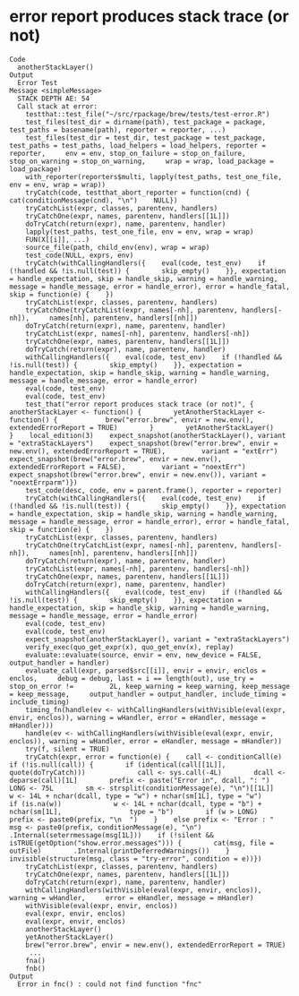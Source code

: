 # error report produces stack trace (or not)

    Code
      anotherStackLayer()
    Output
      Error Test
    Message <simpleMessage>
      STACK DEPTH AE: 54
      Call stack at error:
      	testthat::test_file("~/src/rpackage/brew/tests/test-error.R")
      	test_files(test_dir = dirname(path), test_package = package,     test_paths = basename(path), reporter = reporter, ...)
      	test_files(test_dir = test_dir, test_package = test_package,     test_paths = test_paths, load_helpers = load_helpers, reporter = reporter,     env = env, stop_on_failure = stop_on_failure, stop_on_warning = stop_on_warning,     wrap = wrap, load_package = load_package)
      	with_reporter(reporters$multi, lapply(test_paths, test_one_file,     env = env, wrap = wrap))
      	tryCatch(code, testthat_abort_reporter = function(cnd) {    cat(conditionMessage(cnd), "\n")    NULL})
      	tryCatchList(expr, classes, parentenv, handlers)
      	tryCatchOne(expr, names, parentenv, handlers[[1L]])
      	doTryCatch(return(expr), name, parentenv, handler)
      	lapply(test_paths, test_one_file, env = env, wrap = wrap)
      	FUN(X[[i]], ...)
      	source_file(path, child_env(env), wrap = wrap)
      	test_code(NULL, exprs, env)
      	tryCatch(withCallingHandlers({    eval(code, test_env)    if (!handled && !is.null(test)) {        skip_empty()    }}, expectation = handle_expectation, skip = handle_skip, warning = handle_warning,     message = handle_message, error = handle_error), error = handle_fatal,     skip = function(e) {    })
      	tryCatchList(expr, classes, parentenv, handlers)
      	tryCatchOne(tryCatchList(expr, names[-nh], parentenv, handlers[-nh]),     names[nh], parentenv, handlers[[nh]])
      	doTryCatch(return(expr), name, parentenv, handler)
      	tryCatchList(expr, names[-nh], parentenv, handlers[-nh])
      	tryCatchOne(expr, names, parentenv, handlers[[1L]])
      	doTryCatch(return(expr), name, parentenv, handler)
      	withCallingHandlers({    eval(code, test_env)    if (!handled && !is.null(test)) {        skip_empty()    }}, expectation = handle_expectation, skip = handle_skip, warning = handle_warning,     message = handle_message, error = handle_error)
      	eval(code, test_env)
      	eval(code, test_env)
      	test_that("error report produces stack trace (or not)", {    anotherStackLayer <- function() {        yetAnotherStackLayer <- function() {            brew("error.brew", envir = new.env(), extendedErrorReport = TRUE)        }        yetAnotherStackLayer()    }    local_edition(3)    expect_snapshot(anotherStackLayer(), variant = "extraStackLayers")    expect_snapshot(brew("error.brew", envir = new.env(), extendedErrorReport = TRUE),         variant = "extErr")    expect_snapshot(brew("error.brew", envir = new.env(), extendedErrorReport = FALSE),         variant = "noextErr")    expect_snapshot(brew("error.brew", envir = new.env()), variant = "noextErrparm")})
      	test_code(desc, code, env = parent.frame(), reporter = reporter)
      	tryCatch(withCallingHandlers({    eval(code, test_env)    if (!handled && !is.null(test)) {        skip_empty()    }}, expectation = handle_expectation, skip = handle_skip, warning = handle_warning,     message = handle_message, error = handle_error), error = handle_fatal,     skip = function(e) {    })
      	tryCatchList(expr, classes, parentenv, handlers)
      	tryCatchOne(tryCatchList(expr, names[-nh], parentenv, handlers[-nh]),     names[nh], parentenv, handlers[[nh]])
      	doTryCatch(return(expr), name, parentenv, handler)
      	tryCatchList(expr, names[-nh], parentenv, handlers[-nh])
      	tryCatchOne(expr, names, parentenv, handlers[[1L]])
      	doTryCatch(return(expr), name, parentenv, handler)
      	withCallingHandlers({    eval(code, test_env)    if (!handled && !is.null(test)) {        skip_empty()    }}, expectation = handle_expectation, skip = handle_skip, warning = handle_warning,     message = handle_message, error = handle_error)
      	eval(code, test_env)
      	eval(code, test_env)
      	expect_snapshot(anotherStackLayer(), variant = "extraStackLayers")
      	verify_exec(quo_get_expr(x), quo_get_env(x), replay)
      	evaluate::evaluate(source, envir = env, new_device = FALSE, output_handler = handler)
      	evaluate_call(expr, parsed$src[[i]], envir = envir, enclos = enclos,     debug = debug, last = i == length(out), use_try = stop_on_error !=         2L, keep_warning = keep_warning, keep_message = keep_message,     output_handler = output_handler, include_timing = include_timing)
      	timing_fn(handle(ev <- withCallingHandlers(withVisible(eval(expr,     envir, enclos)), warning = wHandler, error = eHandler, message = mHandler)))
      	handle(ev <- withCallingHandlers(withVisible(eval(expr, envir,     enclos)), warning = wHandler, error = eHandler, message = mHandler))
      	try(f, silent = TRUE)
      	tryCatch(expr, error = function(e) {    call <- conditionCall(e)    if (!is.null(call)) {        if (identical(call[[1L]], quote(doTryCatch)))             call <- sys.call(-4L)        dcall <- deparse(call)[1L]        prefix <- paste("Error in", dcall, ": ")        LONG <- 75L        sm <- strsplit(conditionMessage(e), "\n")[[1L]]        w <- 14L + nchar(dcall, type = "w") + nchar(sm[1L], type = "w")        if (is.na(w))             w <- 14L + nchar(dcall, type = "b") + nchar(sm[1L],                 type = "b")        if (w > LONG)             prefix <- paste0(prefix, "\n  ")    }    else prefix <- "Error : "    msg <- paste0(prefix, conditionMessage(e), "\n")    .Internal(seterrmessage(msg[1L]))    if (!silent && isTRUE(getOption("show.error.messages"))) {        cat(msg, file = outFile)        .Internal(printDeferredWarnings())    }    invisible(structure(msg, class = "try-error", condition = e))})
      	tryCatchList(expr, classes, parentenv, handlers)
      	tryCatchOne(expr, names, parentenv, handlers[[1L]])
      	doTryCatch(return(expr), name, parentenv, handler)
      	withCallingHandlers(withVisible(eval(expr, envir, enclos)), warning = wHandler,     error = eHandler, message = mHandler)
      	withVisible(eval(expr, envir, enclos))
      	eval(expr, envir, enclos)
      	eval(expr, envir, enclos)
      	anotherStackLayer()
      	yetAnotherStackLayer()
      	brew("error.brew", envir = new.env(), extendedErrorReport = TRUE)
      	 ...
      	fna()
      	fnb()
    Output
      Error in fnc() : could not find function "fnc"

